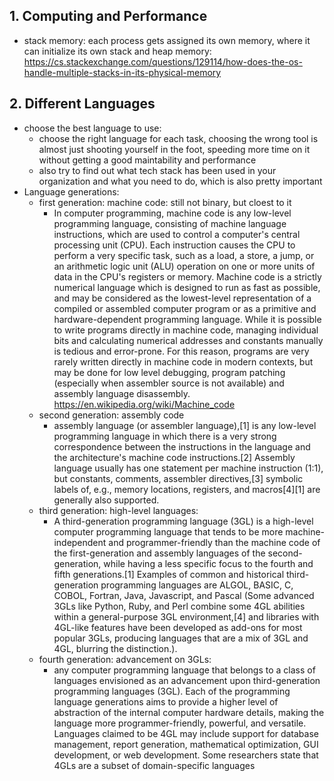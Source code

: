 ## 1. Computing and Performance

- stack memory: each process gets assigned its own memory, where it can initialize its own stack and heap memory: https://cs.stackexchange.com/questions/129114/how-does-the-os-handle-multiple-stacks-in-its-physical-memory

## 2. Different Languages

- choose the best language to use:
    - choose the right language for each task, choosing the wrong tool is almost just shooting yourself in the foot, speeding more time on it without getting a good maintability and performance
    - also try to find out what tech stack has been used in your organization and what you need to do, which is also pretty important
- Language generations:
    - first generation: machine code: still not binary, but cloest to it
        - In computer programming, machine code is any low-level programming language, consisting of machine language instructions, which are used to control a computer's central processing unit (CPU). Each instruction causes the CPU to perform a very specific task, such as a load, a store, a jump, or an arithmetic logic unit (ALU) operation on one or more units of data in the CPU's registers or memory.
        Machine code is a strictly numerical language which is designed to run as fast as possible, and may be considered as the lowest-level representation of a compiled or assembled computer program or as a primitive and hardware-dependent programming language. While it is possible to write programs directly in machine code, managing individual bits and calculating numerical addresses and constants manually is tedious and error-prone. For this reason, programs are very rarely written directly in machine code in modern contexts, but may be done for low level debugging, program patching (especially when assembler source is not available) and assembly language disassembly. https://en.wikipedia.org/wiki/Machine_code
    - second generation: assembly code
        - assembly language (or assembler language),[1] is any low-level programming language in which there is a very strong correspondence between the instructions in the language and the architecture's machine code instructions.[2] Assembly language usually has one statement per machine instruction (1:1), but constants, comments, assembler directives,[3] symbolic labels of, e.g., memory locations, registers, and macros[4][1] are generally also supported. 
    - third generation: high-level languages:
        - A third-generation programming language (3GL) is a high-level computer programming language that tends to be more machine-independent and programmer-friendly than the machine code of the first-generation and assembly languages of the second-generation, while having a less specific focus to the fourth and fifth generations.[1] Examples of common and historical third-generation programming languages are ALGOL, BASIC, C, COBOL, Fortran, Java, Javascript, and Pascal (Some advanced 3GLs like Python, Ruby, and Perl combine some 4GL abilities within a general-purpose 3GL environment,[4] and libraries with 4GL-like features have been developed as add-ons for most popular 3GLs, producing languages that are a mix of 3GL and 4GL, blurring the distinction.). 
    - fourth generation: advancement on 3GLs:
        - any computer programming language that belongs to a class of languages envisioned as an advancement upon third-generation programming languages (3GL). Each of the programming language generations aims to provide a higher level of abstraction of the internal computer hardware details, making the language more programmer-friendly, powerful, and versatile. Languages claimed to be 4GL may include support for database management, report generation, mathematical optimization, GUI development, or web development. Some researchers state that 4GLs are a subset of domain-specific languages